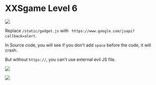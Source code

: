# **XXSgame Level 6**
![](https://i.imgur.com/Gz5iHST.png)

Replace `/static/gadget.js` with ` https://www.google.com/jsapi?callback=alert`.

In Source code, you will see if you don't add `space` before the code, it will crash.

But without `https://`, you can't use external evil JS file.

![](https://i.imgur.com/ivWSeky.png)

![](https://i.imgur.com/xPI0QXA.png)



